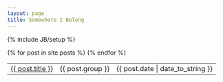 ```yaml
---
layout: page
title: Somewhere I Belong
---
```

{% include JB/setup %}

<table class="table table-striped">
  {% for post in site.posts %}
	<tr>
		<td><a href="{{ BASE_PATH }}{{ post.url }}">{{ post.title }}</a></td>
		<td><span class="badge badge-success">{{ post.group }}</span></td>
		<td><span>{{ post.date | date_to_string }}</span></td>
	</tr>
  {% endfor %}
</table>